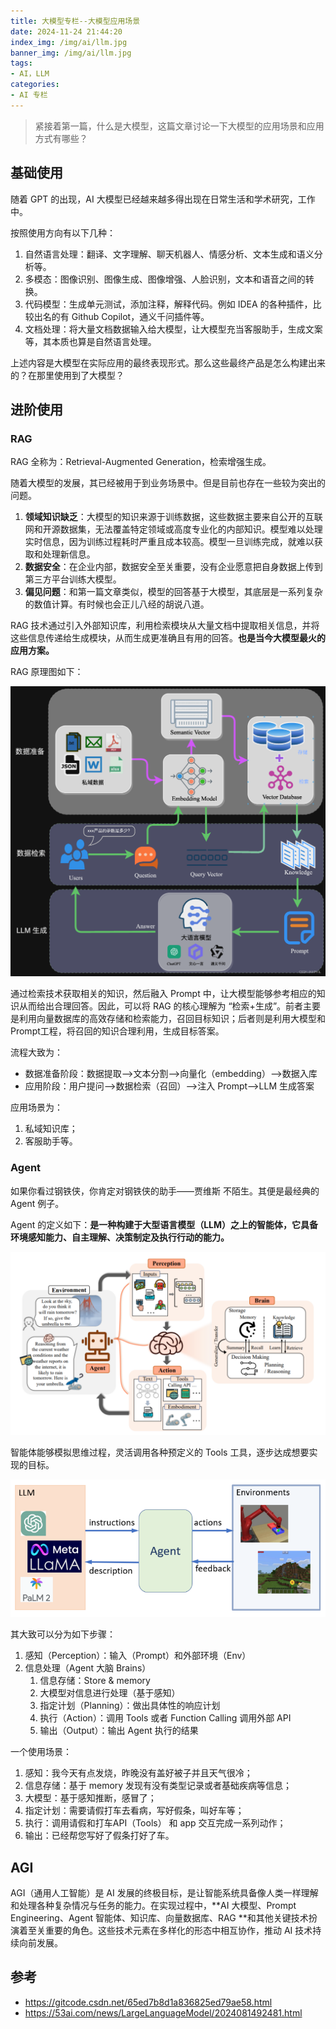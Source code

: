 ```yaml
---
title: 大模型专栏--大模型应用场景
date: 2024-11-24 21:44:20
index_img: /img/ai/llm.jpg
banner_img: /img/ai/llm.jpg
tags:
- AI，LLM
categories:
- AI 专栏
---
```


> 紧接着第一篇，什么是大模型，这篇文章讨论一下大模型的应用场景和应用方式有哪些？

## 基础使用

随着 GPT 的出现，AI 大模型已经越来越多得出现在日常生活和学术研究，工作中。

按照使用方向有以下几种：

1. 自然语言处理：翻译、文字理解、聊天机器人、情感分析、文本生成和语义分析等。
2. 多模态：图像识别、图像生成、图像增强、人脸识别，文本和语音之间的转换。
3. 代码模型：生成单元测试，添加注释，解释代码。例如 IDEA 的各种插件，比较出名的有 Github Copilot，通义千问插件等。
4. 文档处理：将大量文档数据输入给大模型，让大模型充当客服助手，生成文案等，其本质也算是自然语言处理。

上述内容是大模型在实际应用的最终表现形式。那么这些最终产品是怎么构建出来的？在那里使用到了大模型？

## 进阶使用

### RAG

RAG 全称为：Retrieval-Augmented Generation，检索增强生成。

随着大模型的发展，其已经被用于到业务场景中。但是目前也存在一些较为突出的问题。

1. **领域知识缺乏**：大模型的知识来源于训练数据，这些数据主要来自公开的互联网和开源数据集，无法覆盖特定领域或高度专业化的内部知识。模型难以处理实时信息，因为训练过程耗时严重且成本较高。模型一旦训练完成，就难以获取和处理新信息。
2. **数据安全**：在企业内部，数据安全至关重要，没有企业愿意把自身数据上传到第三方平台训练大模型。
3. **偏见问题**：和第一篇文章类似，模型的回答基于大模型，其底层是一系列复杂的数值计算。有时候也会正儿八经的胡说八道。

RAG 技术通过引入外部知识库，利用检索模块从大量文档中提取相关信息，并将这些信息传递给生成模块，从而生成更准确且有用的回答。**也是当今大模型最火的应用方案。**

RAG 原理图如下：

![img](/img/ai/ai-5.png)

通过检索技术获取相关的知识，然后融入 Prompt 中，让大模型能够参考相应的知识从而给出合理回答。因此，可以将 RAG 的核心理解为 “检索+生成”。前者主要是利用向量数据库的高效存储和检索能力，召回目标知识；后者则是利用大模型和Prompt工程，将召回的知识合理利用，生成目标答案。

流程大致为：

- 数据准备阶段：数据提取——>文本分割——>向量化（embedding）——>数据入库
- 应用阶段：用户提问——>数据检索（召回）——>注入 Prompt——>LLM 生成答案

应用场景为：

1. 私域知识库；
2. 客服助手等。

### Agent

如果你看过钢铁侠，你肯定对钢铁侠的助手——贾维斯 不陌生。其便是最经典的 Agent 例子。

Agent 的定义如下：**是一种构建于大型语言模型（LLM）之上的智能体，它具备环境感知能力、自主理解、决策制定及执行行动的能力。**

![img](/img/ai/ai-4.png)

智能体能够模拟思维过程，灵活调用各种预定义的 Tools 工具，逐步达成想要实现的目标。

![img](/img/ai/ai-3.png)

其大致可以分为如下步骤：

1. 感知（Perception）：输入（Prompt）和外部环境（Env）
2. 信息处理（Agent 大脑 Brains）
   1. 信息存储：Store & memory
   2. 大模型对信息进行处理（基于感知）
   3. 指定计划（Planning）：做出具体性的响应计划
   4. 执行（Action）：调用 Tools 或者 Function Calling 调用外部 API
   5. 输出（Output）：输出 Agent 执行的结果

一个使用场景：

1. 感知：我今天有点发烧，昨晚没有盖好被子并且天气很冷；
2. 信息存储：基于 memory 发现有没有类型记录或者基础疾病等信息；
3. 大模型：基于感知推断，感冒了；
4. 指定计划：需要请假打车去看病，写好假条，叫好车等；
5. 执行：调用请假和打车API（Tools） 和 app 交互完成一系列动作；
6. 输出：已经帮您写好了假条打好了车。

## AGI

AGI（通用人工智能）是 AI 发展的终极目标，是让智能系统具备像人类一样理解和处理各种复杂情况与任务的能力。在实现过程中，**AI 大模型、Prompt Engineering、Agent 智能体、知识库、向量数据库、RAG **和其他关键技术扮演着至关重要的角色。这些技术元素在多样化的形态中相互协作，推动 AI 技术持续向前发展。

## 参考

- https://gitcode.csdn.net/65ed7b8d1a836825ed79ae58.html
- https://53ai.com/news/LargeLanguageModel/2024081492481.html
